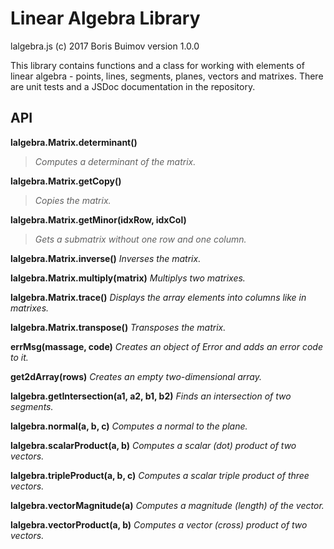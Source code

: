 # Linear Algebra Library
lalgebra.js (c) 2017 Boris Buimov
version 1.0.0

This library contains functions and a class for working with elements of linear algebra - points, lines, segments, planes, vectors and matrixes.
There are unit tests and a JSDoc documentation in the repository.

## API

**lalgebra.Matrix.determinant()**
> *Computes a determinant of the matrix.*

**lalgebra.Matrix.getCopy()**
> *Copies the matrix.*

**lalgebra.Matrix.getMinor(idxRow, idxCol)**
> *Gets a submatrix without one row and one column.*

**lalgebra.Matrix.inverse()**
  *Inverses the matrix.*

**lalgebra.Matrix.multiply(matrix)**
  *Multiplys two matrixes.*

**lalgebra.Matrix.trace()**
  *Displays the array elements into columns like in matrixes.*

**lalgebra.Matrix.transpose()**
  *Transposes the matrix.*

**errMsg(massage, code)**
  *Creates an object of Error and adds an error code to it.*

**get2dArray(rows)**
  *Creates an empty two-dimensional array.*

**lalgebra.getIntersection(a1, a2, b1, b2)**
  *Finds an intersection of two segments.*

**lalgebra.normal(a, b, c)**
  *Computes a normal to the plane.*

**lalgebra.scalarProduct(a, b)**
  *Computes a scalar (dot) product of two vectors.*

**lalgebra.tripleProduct(a, b, c)**
  *Computes a scalar triple product of three vectors.*

**lalgebra.vectorMagnitude(a)**
  *Computes a magnitude (length) of the vector.*

**lalgebra.vectorProduct(a, b)**
  *Computes a vector (cross) product of two vectors.*

